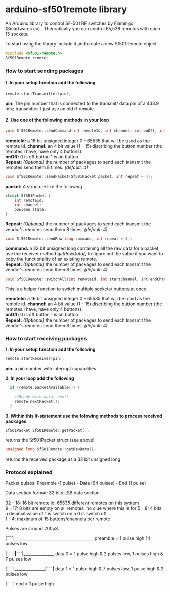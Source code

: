 # arduino-sf501remote library
An Arduino library to control SF-501 RF switches by Flamingo (Smartwares.eu) . Theoratically you can control 65,536 remotes with each 15 sockets.

To start using the library include it and create a new Sf501Remote object

```c++
#include <sf501-remote.h>
Sf501Remote remote;
```

### How to start sending packages

#### 1. In your setup function add the following
  ```c++
  remote.startTransmitter(pin);
  ```
  **pin:** The pin number that is connected to the transmit/ data pin of a 433.9 mhz transmitter. I just use an old rf remote.
  
#### 2. Use one of the following methods in your loop
      
```c++
void Sf501Remote::sendCommand(int remoteId, int channel, int onOff, int repeat = 4);
```
**remoteId:** a 16 bit unsigned integer 0 - 65535 that will be used as the remote id.
**channel:** an 4 bit value (1 - 15) discribing the button number (the remotes I have, have only 4 buttons).  
**onOff:** 0 is off button 1 is on button.  
**Repeat:** *(Optional)* the number of packages to send each transmit the remotes send them 8 times. *(default: 4)*  

```c++
void Sf501Remote::sendPacket(Sf501Packet packet, int repeat = 4);
```
**packet:** A structure like the following  

```c++
struct Sf501Packet {
	int remoteId;
	int channel;
	boolean state;
}
```
	
**Repeat:** *(Optional)* the number of packages to send each transmit the vendor's remotes send them 8 times. *(default: 4)*  

```c++
void Sf501Remote::sendRaw(long command, int repeat = 4);
```  
**command:** a 32 bit unsigned long containing all the raw data for a packet, use the receiver method *getRawData()* to figure out the value if you want to copy the functionality of an existing remote.  
**Repeat:** *(Optional)* the number of packages to send each transmit the vendor's remotes send them 8 times. *(default: 4)* 

```c++
void Sf501Remote::switchAll(int remoteId, int startChannel, int endChannel, int onOff, int repeat = 4);
```
This is a helper function to switch multiple sockets/ buttons at once.  

**remoteId:** a 16 bit unsigned integer 0 - 65535 that will be used as the remote id.
**channel:** an 4 bit value (1 - 15) discribing the button number (the remotes I have, have only 4 buttons).  
**onOff:** 0 is off button 1 is on button.  
**Repeat:** *(Optional)* the number of packages to send each transmit the vendor's remotes send them 8 times. *(default: 4)* 
	
### How to start receiving packages

**1. In your setup function add the following**
  ```c++
  remote.startReceiver(pin);
  ```
  **pin**: a pin number with interrupt capabilities

**2. In your loop add the following**
```c++
  if (remote.packetAvailable()) {
    
    //Ready with data, next!
    remote.nextPacket();
  }
```
**3. Within this if-statement use the folowing methods to process received packages**

```c++
Sf501Packet Sf501Remote::getPacket();
```
returns the Sf501Packet struct (see above)

```c++
unsigned long Sf501Remote::getRawData();
```
returns the received package as a 32 bit unsigned long

### Protocol explained

Packet pulses:
Preamble (1 pulse) - Data (64 pulses) - End (1 pulse)

Data section format:
32 bits LSB data section
	
32 - 18: 16 bit remote id, 65535 different remotes on this system  
9 - 17: 8 bits are empty on all remotes, no clue where this is for
5 - 8: 4 bits a decimal value of 1 is switch on a 0 is switch off  
1 - 4: maximum of 15 buttons/channels per remote

Pulses are around 200µS.

|¯¯¯|_______________________________________
preamble = 1 pulse high 14 pulses low

|¯¯¯|______|¯¯¯|_____________________
data 0 = 1 pulse high & 2 pulses low, 1 pulses high & 7 pulses low

|¯¯¯|_____________________|¯¯¯|______
data 1 = 1 pulse high & 7 pulses low, 1 pulse high & 2 pulses low

|¯¯¯|
end = 1 pulse high
